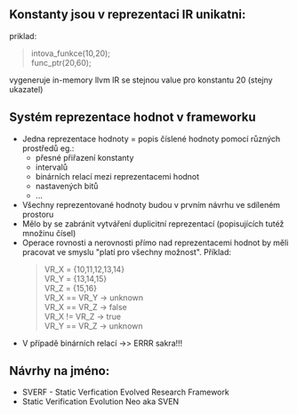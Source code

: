 Konstanty jsou v reprezentaci IR unikatni:
------------------------------------------
priklad:  
> intova_funkce(10,20);  
> func_ptr(20,60);

vygeneruje in-memory llvm IR se stejnou value
pro konstantu 20 (stejny ukazatel)

Systém reprezentace hodnot v frameworku
----------------------------------
* Jedna reprezentace hodnoty = popis číslené hodnoty pomocí různých prostředů eg.:
  * přesné přiřazení konstanty
  * intervalů
  * binárních relací mezi reprezentacemi hodnot
  * nastavených bitů
  * ...
* Všechny reprezentované hodnoty budou v prvním návrhu ve sdíleném prostoru
* Mělo by se zabránit vytváření duplicitní reprezentací (popisujících tutéž množinu čísel)
* Operace rovnosti a nerovnosti přímo nad reprezentacemi hodnot by měli pracovat ve smyslu "platí pro všechny možnost". Příklad:
  > VR_X = {10,11,12,13,14}  
  > VR_Y = {13,14,15}  
  > VR_Z = {15,16}  
  > VR_X == VR_Y -> unknown  
  > VR_X == VR_Z -> false  
  > VR_X != VR_Z -> true  
  > VR_Y == VR_Z -> unknown  
* V případě binárních relací ->> ERRR sakra!!!
  > 

Návrhy na jméno:
---------------------------------
* SVERF - Static Verfication Evolved Research Framework
* Static Verification Evolution Neo aka SVEN
